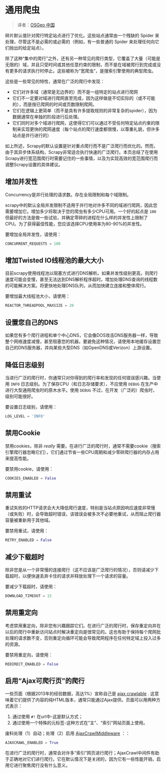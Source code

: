 # 通用爬虫

> 译者：[OSGeo 中国](https://www.osgeo.cn/)

碎片默认值针对爬行特定站点进行了优化。这些站点通常由一个残缺的 Spider 来处理，尽管这不是必需的或必需的（例如，有一些普通的 Spider 来处理任何向它们抛出的给定站点）。

除了这种“集中的爬行”之外，还有另一种常见的爬行类型，它覆盖了大量（可能是无限的）域，并且只受时间或其他任意约束的限制，而不是在域被爬行到完成或没有更多的请求执行时停止。这些被称为“宽爬虫”，是搜索引擎使用的典型爬虫。

这些是一些常见的特性，通常在广泛的爬行中发现：

*   它们对许多域（通常是无边界的）而不是一组特定的站点进行爬网
*   它们不一定要对域进行爬网直至完成，因为这样做是不切实际的（或不可能的），而是按已爬网的时间或页数限制爬网。
*   它们在逻辑上更简单（而不是具有许多提取规则的非常复杂的spider），因为数据通常在单独的阶段进行后处理。
*   它们同时对多个域进行爬网，这使得它们可以通过不受任何特定站点约束的限制来实现更快的爬网速度（每个站点的爬行速度都很慢，以尊重礼貌，但许多站点是并行进行的）

如上所述，Scrapy的默认设置是针对重点爬行而不是广泛爬行而优化的。然而，由于其异步体系结构，Scrapy非常适合执行快速的广泛爬行。本页总结了在使用Scrapy进行宽范围爬行时需要记住的一些事情，以及为实现高效的宽范围爬行而调整Scrapy设置的具体建议。

## 增加并发性

Concurrency是并行处理的请求数。存在全局限制和每个域限制。

scrapy中的默认全局并发限制不适用于并行地对许多不同的域进行爬网，因此您需要增加它。增加多少将取决于您的爬虫有多少CPU可用。一个好的起点是 `100` 但最好的方法是做一些试验，并确定零碎的进程在什么样的并发性上限制了CPU。为了获得最佳性能，您应该选择CPU使用率为80-90%的并发性。

要增加全局并发性，请使用：

```py
CONCURRENT_REQUESTS = 100

```

## 增加Twisted IO线程池的最大大小

目前scrapy使用线程池以阻塞方式进行DNS解析。如果并发性级别更高，则爬行速度可能会变慢，甚至无法达到DNS解析程序超时。增加处理DNS查询的线程数的可能解决方案。将更快地处理DNS队列，从而加快建立连接和整体爬行。

要增加最大线程池大小，请使用：

```py
REACTOR_THREADPOOL_MAXSIZE = 20

```

## 设置您自己的DNS

如果您有多个爬行进程和单个中心DNS，它会像DOS攻击DNS服务器一样，导致整个网络速度减慢，甚至阻塞您的机器。要避免这种情况，请使用本地缓存设置您自己的DNS服务器，并向某些大型DNS（如OpenDNS或Verizon）上游设置。

## 降低日志级别

当进行广泛的爬行时，你通常只对你得到的爬行率和发现的任何错误感兴趣。当使用 `INFO` 日志级别。为了保存CPU（和日志存储要求），不应使用 `DEBUG` 在生产中进行大型通用爬虫时的原木水平。使用 `DEBUG` 不过，在开发（广泛的）爬虫时，级别可能很好。

要设置日志级别，请使用：

```py
LOG_LEVEL = 'INFO'

```

## 禁用Cookie

禁用cookies，除非 _really_ 需要。在进行广泛的爬行时，通常不需要cookie（搜索引擎爬行器忽略它们），它们通过节省一些CPU周期和减少零碎爬行器的内存占用来提高性能。

要禁用cookie，请使用：

```py
COOKIES_ENABLED = False

```

## 禁用重试

重试失败的HTTP请求会大大降低爬行速度，特别是当站点原因响应速度非常慢（或失败）时，会导致超时错误，该错误会被多次不必要地重试，从而阻止爬行器容量被重新用于其他域。

要禁用重试，请使用：

```py
RETRY_ENABLED = False

```

## 减少下载超时

除非您是从一个非常慢的连接爬行（这不应该是广泛爬行的情况），否则请减少下载超时，以便快速丢弃卡住的请求并释放处理下一个请求的容量。

要减少下载超时，请使用：

```py
DOWNLOAD_TIMEOUT = 15

```

## 禁用重定向

考虑禁用重定向，除非您有兴趣跟踪它们。在进行广泛的爬行时，保存重定向并在以后的爬行中重新访问站点时解决重定向是很常见的。这也有助于保持每个爬网批处理的请求数不变，否则重定向循环可能会导致爬网程序在任何特定域上投入过多的资源。

要禁用重定向，请使用：

```py
REDIRECT_ENABLED = False

```

## 启用“Ajax可爬行页”的爬行

一些页面（根据2013年的经验数据，高达1%）宣称自己是 [ajax crawlable](https://developers.google.com/webmasters/ajax-crawling/docs/getting-started) . 这意味着它们提供了内容的纯HTML版本，通常只能通过Ajax提供。页面可以用两种方式表示：

1.  通过使用 `#!` 在url中-这是默认方式；
2.  通过使用一个特殊的元标签-这种方式在“主”、“索引”网站页面上使用。

废料处理（1）自动；处理（2）启用 [AjaxCrawlMiddleware](downloader-middleware.html#ajaxcrawl-middleware) ：：

```py
AJAXCRAWL_ENABLED = True

```

在进行广泛的爬行时，通常会对许多“索引”网页进行爬行；AjaxCrawl中间件有助于正确地对它们进行爬行。它在默认情况下是关闭的，因为它有一些性能开销，启用它进行聚焦爬行没有什么意义。